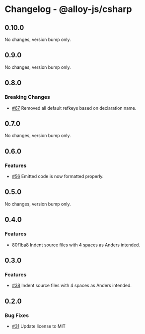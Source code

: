 # Changelog - @alloy-js/csharp

## 0.10.0

No changes, version bump only.

## 0.9.0

No changes, version bump only.

## 0.8.0

### Breaking Changes

- [#67](https://github.com/alloy-framework/alloy/pull/67) Removed all default refkeys based on declaration name.


## 0.7.0

No changes, version bump only.

## 0.6.0

### Features

- [#56](https://github.com/alloy-framework/alloy/pull/56) Emitted code is now formatted properly.


## 0.5.0

No changes, version bump only.

## 0.4.0

### Features

- [80f1ba8](https://github.com/alloy-framework/alloy/commit/80f1ba88470960ce57487b644ae3c3f37f9c4690) Indent source files with 4 spaces as Anders intended.


## 0.3.0

### Features

- [#38](https://github.com/alloy-framework/alloy/pull/38) Indent source files with 4 spaces as Anders intended.




## 0.2.0

### Bug Fixes

- [#31](https://github.com/alloy-framework/alloy/pull/31) Update license to MIT

